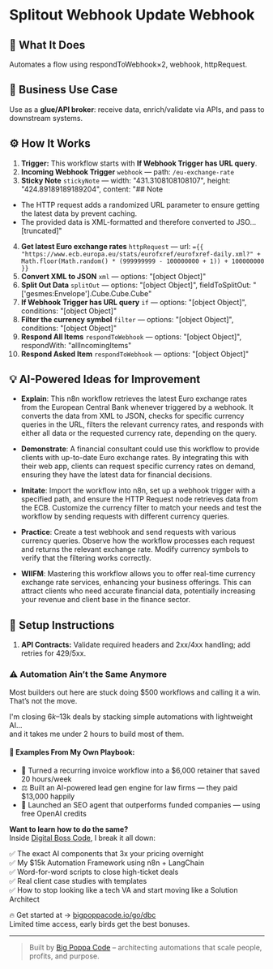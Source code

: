 # Splitout Webhook Update Webhook
## 🚀 What It Does
Automates a flow using respondToWebhook×2, webhook, httpRequest.

## 💼 Business Use Case
Use as a **glue/API broker**: receive data, enrich/validate via APIs, and pass to downstream systems.

## ⚙️ How It Works
1. **Trigger:** This workflow starts with **If Webhook Trigger has URL query**.
2. **Incoming Webhook Trigger** `webhook` — path: `/eu-exchange-rate`
3. **Sticky Note** `stickyNote` — width: "431.3108108108107", height: "424.89189189189204", content: "## Note
* The HTTP request adds a randomized URL parameter to ensure getting the latest data by prevent caching.
* The provided data is XML-formatted and therefore converted to JSO…[truncated]"
4. **Get latest Euro exchange rates** `httpRequest` — url: `={{ "https://www.ecb.europa.eu/stats/eurofxref/eurofxref-daily.xml?" + Math.floor(Math.random() * (999999999 - 100000000 + 1)) + 100000000 }}`
5. **Convert XML to JSON** `xml` — options: "[object Object]"
6. **Split Out Data** `splitOut` — options: "[object Object]", fieldToSplitOut: "['gesmes:Envelope'].Cube.Cube.Cube"
7. **If Webhook Trigger has URL query** `if` — options: "[object Object]", conditions: "[object Object]"
8. **Filter the currency symbol** `filter` — options: "[object Object]", conditions: "[object Object]"
9. **Respond All Items** `respondToWebhook` — options: "[object Object]", respondWith: "allIncomingItems"
10. **Respond Asked Item** `respondToWebhook` — options: "[object Object]"

## 💡 AI-Powered Ideas for Improvement
- **Explain**: This n8n workflow retrieves the latest Euro exchange rates from the European Central Bank whenever triggered by a webhook. It converts the data from XML to JSON, checks for specific currency queries in the URL, filters the relevant currency rates, and responds with either all data or the requested currency rate, depending on the query.

- **Demonstrate**: A financial consultant could use this workflow to provide clients with up-to-date Euro exchange rates. By integrating this with their web app, clients can request specific currency rates on demand, ensuring they have the latest data for financial decisions.

- **Imitate**: Import the workflow into n8n, set up a webhook trigger with a specified path, and ensure the HTTP Request node retrieves data from the ECB. Customize the currency filter to match your needs and test the workflow by sending requests with different currency queries.

- **Practice**: Create a test webhook and send requests with various currency queries. Observe how the workflow processes each request and returns the relevant exchange rate. Modify currency symbols to verify that the filtering works correctly.

- **WIIFM**: Mastering this workflow allows you to offer real-time currency exchange rate services, enhancing your business offerings. This can attract clients who need accurate financial data, potentially increasing your revenue and client base in the finance sector.

## 🔧 Setup Instructions
1. **API Contracts:** Validate required headers and 2xx/4xx handling; add retries for 429/5xx.

### ⚠️ Automation Ain’t the Same Anymore

Most builders out here are stuck doing $500 workflows and calling it a win.  
That’s not the move.  

I'm closing $6k–$13k deals by stacking simple automations with lightweight AI...  
and it takes me under 2 hours to build most of them.

#### 🧠 Examples From My Own Playbook:
- 🔁 Turned a recurring invoice workflow into a $6,000 retainer that saved 20 hours/week  
- ⚖️ Built an AI-powered lead gen engine for law firms — they paid $13,000 happily  
- 🚀 Launched an SEO agent that outperforms funded companies — using free OpenAI credits  

**Want to learn how to do the same?**  
Inside [Digital Boss Code](https://bigpoppacode.io/go/dbc), I break it all down:

✅ The exact AI components that 3x your pricing overnight  
✅ My $15k Automation Framework using n8n + LangChain  
✅ Word-for-word scripts to close high-ticket deals  
✅ Real client case studies with templates  
✅ How to stop looking like a tech VA and start moving like a Solution Architect  

🔥 Get started at → [bigpoppacode.io/go/dbc](https://bigpoppacode.io/go/dbc)  
Limited time access, early birds get the best bonuses.

---
> Built by [Big Poppa Code](https://bigpoppacode.io) – architecting automations that scale people, profits, and purpose.

